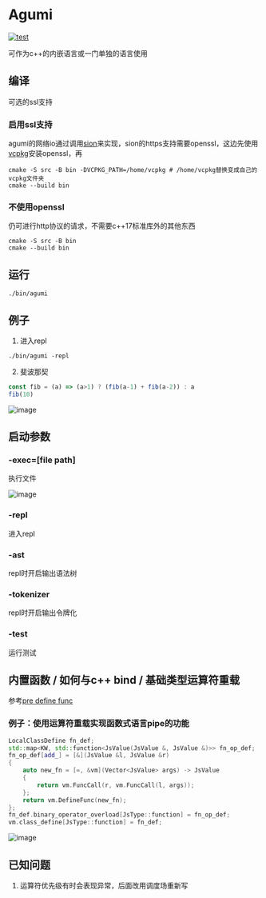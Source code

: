 # Agumi
[![test](https://github.com/zanllp/agumi/actions/workflows/test.yml/badge.svg)](https://github.com/zanllp/agumi/actions/workflows/test.yml)

可作为c++的内嵌语言或一门单独的语言使用
## 编译
可选的ssl支持
### 启用ssl支持
agumi的网络io通过调用[sion](https://github.com/zanllp/sion)来实现，sion的https支持需要openssl，这边先使用[vcpkg](https://github.com/microsoft/vcpkg)安装openssl，再
```shell
cmake -S src -B bin -DVCPKG_PATH=/home/vcpkg # /home/vcpkg替换变成自己的vcpkg文件夹
cmake --build bin
```
### 不使用openssl
仍可进行http协议的请求，不需要c++17标准库外的其他东西
```shell
cmake -S src -B bin
cmake --build bin
```
## 运行
```shell
./bin/agumi
```
## 例子
1. 进入repl
```shell
./bin/agumi -repl
```
2. 斐波那契
```js
const fib = (a) => (a>1) ? (fib(a-1) + fib(a-2)) : a
fib(10)
```
![image](https://user-images.githubusercontent.com/25872019/118397323-ff982a00-b685-11eb-9bf6-897e5ea5c23e.png)

## 启动参数
### -exec=[file path]
执行文件

![image](https://user-images.githubusercontent.com/25872019/119235882-2b744d80-bb67-11eb-9b2a-57444f2dc294.png)
### -repl
进入repl
### -ast
repl时开启输出语法树
### -tokenizer
repl时开启输出令牌化
### -test
运行测试
## 内置函数 / 如何与c++ bind / 基础类型运算符重载
参考[pre define func](./src/PreDefineFn.h)
### 例子：使用运算符重载实现函数式语言pipe的功能
```cpp
LocalClassDefine fn_def;
std::map<KW, std::function<JsValue(JsValue &, JsValue &)>> fn_op_def;
fn_op_def[add_] = [&](JsValue &l, JsValue &r)
{
    auto new_fn = [=, &vm](Vector<JsValue> args) -> JsValue
    {
        return vm.FuncCall(r, vm.FuncCall(l, args));
    };
    return vm.DefineFunc(new_fn);
};
fn_def.binary_operator_overload[JsType::function] = fn_op_def;
vm.class_define[JsType::function] = fn_def;
```
![image](https://user-images.githubusercontent.com/25872019/119687653-f5421100-be79-11eb-9441-95174cff6068.png)
## 已知问题
1. 运算符优先级有时会表现异常，后面改用调度场重新写
